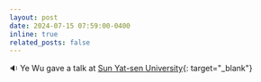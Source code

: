 ```yaml
---
layout: post
date: 2024-07-15 07:59:00-0400 
inline: true
related_posts: false
---
```


 :sound: Ye Wu gave a talk at [Sun Yat-sen University](https://www.sysu.edu.cn/sysuen/){: target="_blank"}          
